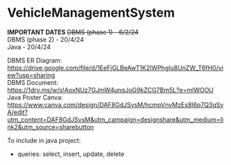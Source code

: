 # VehicleManagementSystem

__IMPORTANT DATES__
~~DBMS (phase 1) -   6/2/24~~  <br>
DBMS (phase 2) - 20/4/24  <br>
Java - 20/4/24  <br>

DBMS ER Diagram: https://drive.google.com/file/d/1EeFjGLBeAwT1K2lWPhgIu8UnZW_T6fH0/view?usp=sharing  <br>
DBMS Document: https://1drv.ms/w/s!AoxNUz7GJmW4unqJoG9kZCG7Bm5L?e=mlWOOU  <br>
Java Poster Canva: https://www.canva.com/design/DAF8GdJSvsM/hcmpVnvMzEs8l6p7Q3qSvA/edit?utm_content=DAF8GdJSvsM&utm_campaign=designshare&utm_medium=link2&utm_source=sharebutton  <br>

To include in java project:  <br>
- queries: select, insert, update, delete  <br>
